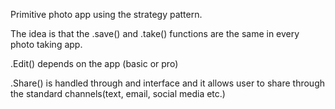 Primitive photo app using the strategy pattern. 

The idea is that the .save() and .take() functions are the same in every photo taking app. 

.Edit() depends on the app (basic or pro)

.Share() is handled through and interface and it allows user to share through the standard channels(text, email, social media etc.)
